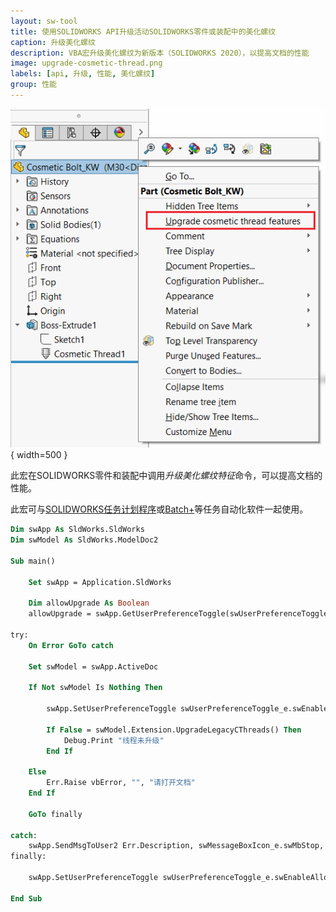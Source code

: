```yaml
---
layout: sw-tool
title: 使用SOLIDWORKS API升级活动SOLIDWORKS零件或装配中的美化螺纹
caption: 升级美化螺纹
description: VBA宏升级美化螺纹为新版本（SOLIDWORKS 2020），以提高文档的性能
image: upgrade-cosmetic-thread.png
labels: [api, 升级, 性能, 美化螺纹]
group: 性能
---
```

![升级美化螺纹命令](upgrade-cosmetic-thread.png){ width=500 }

此宏在SOLIDWORKS零件和装配中调用*升级美化螺纹特征*命令，可以提高文档的性能。

此宏可与[SOLIDWORKS任务计划程序](https://help.solidworks.com/2019/English/SolidWorks/sldworks/c_SOLIDWORKS_Task_Scheduler_Overview.htm)或[Batch+](https://cadplus.xarial.com/batch/)等任务自动化软件一起使用。

~~~ vb
Dim swApp As SldWorks.SldWorks
Dim swModel As SldWorks.ModelDoc2

Sub main()

    Set swApp = Application.SldWorks

    Dim allowUpgrade As Boolean
    allowUpgrade = swApp.GetUserPreferenceToggle(swUserPreferenceToggle_e.swEnableAllowCosmeticThreadsUpgrade)

try:
    On Error GoTo catch
    
    Set swModel = swApp.ActiveDoc
        
    If Not swModel Is Nothing Then
                
        swApp.SetUserPreferenceToggle swUserPreferenceToggle_e.swEnableAllowCosmeticThreadsUpgrade, True
        
        If False = swModel.Extension.UpgradeLegacyCThreads() Then
            Debug.Print "线程未升级"
        End If
            
    Else
        Err.Raise vbError, "", "请打开文档"
    End If
    
    GoTo finally
    
catch:
    swApp.SendMsgToUser2 Err.Description, swMessageBoxIcon_e.swMbStop, swMessageBoxBtn_e.swMbOk
finally:
    
    swApp.SetUserPreferenceToggle swUserPreferenceToggle_e.swEnableAllowCosmeticThreadsUpgrade, allowUpgrade

End Sub
~~~